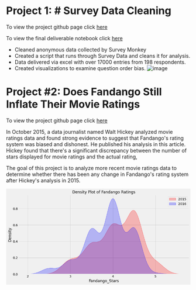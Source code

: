# Project 1: # Survey Data Cleaning
To view the project github page click [here](https://github.com/gfulham/survey_monkey) 

To view the final deliverable notebook click [here](https://nbviewer.jupyter.org/github/gfulham/survey_monkey/blob/main/deliver/2021-03-29-GTF-survey-monkey-final-deliver.ipynb)

- Cleaned anonymous data collected by Survey Monkey
- Created a script that runs through Survey Data and cleans it for analysis. 
- Data delivered via excel with over 17000 entries from 198 respondents. 
- Created visualizations to examine question order bias.
![image](https://github.com/gfulham/survey_monkey/blob/b23e4dde7ed48d820032f8b0d3fa1cf59ad2e6e5/images/Survey%20Answer%20Order%20Bias.png)


# Project #2: Does Fandango Still Inflate Their Movie Ratings
To view the project github page click [here](https://github.com/gfulham/Fandango-movie-ratings) 

In October 2015, a data journalist named Walt Hickey analyzed movie ratings data and found strong evidence to suggest that Fandango's rating system was biased and dishonest. He published his analysis in this article. Hickey found that there's a significant discrepancy between the number of stars displayed for movie ratings and the actual rating,

The goal of this project is to analyze more recent movie ratings data to determine whether there has been any change in Fandango's rating system after Hickey's analysis in 2015.

![image](https://github.com/gfulham/Fandango-movie-ratings/blob/23e44b30b7c44b9e11ce367b4f61d5308bece72c/images/Density-plot-fandango-ratings.png)
